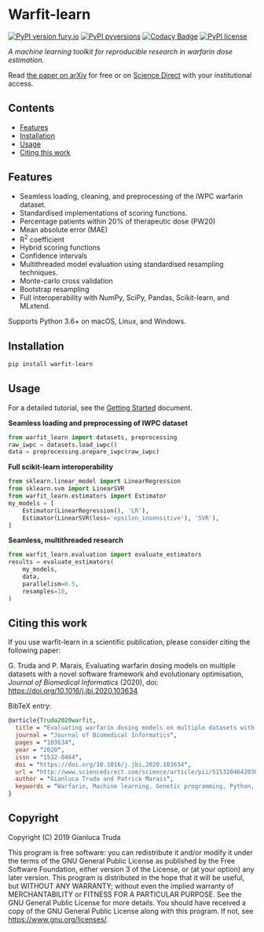 # Warfit-learn

[![PyPI version fury.io](https://badge.fury.io/py/warfit-learn.svg)](https://pypi.org/project/warfit-learn/)
[![PyPI pyversions](https://img.shields.io/pypi/pyversions/warfit-learn.svg)](https://pypi.org/project/warfit-learn/)
[![Codacy Badge](https://api.codacy.com/project/badge/Grade/467076ac86de4ca389febcf07bffd161)](https://app.codacy.com/app/gianlucatruda/warfit-learn?utm_source=github.com\&utm_medium=referral\&utm_content=gianlucatruda/warfit-learn\&utm_campaign=Badge_Grade_Dashboard)
[![PyPI license](https://img.shields.io/pypi/l/warfit-learn.svg)](https://pypi.org/project/warfit-learn/)

*A machine learning toolkit for reproducible research in warfarin dose estimation.*

Read [the paper on arXiv](https://arxiv.org/abs/1907.05363) for free or on [Science Direct](https://doi.org/10.1016/j.jbi.2020.103634) with your institutional access.

## Contents

*   [Features](#features)
*   [Installation](#installation)
*   [Usage](#usage)
*   [Citing this work](#citing-this-work)

## Features

*   Seamless loading, cleaning, and preprocessing of the IWPC warfarin dataset.
*   Standardised implementations of scoring functions.
*   Percentage patients within 20% of therapeutic dose (PW20)
*   Mean absolute error (MAE)
*   R<sup>2</sup> coefficient
*   Hybrid scoring functions
*   Confidence intervals
*   Multithreaded model evaluation using standardised resampling techniques.
*   Monte-carlo cross validation
*   Bootstrap resampling
*   Full interoperability with NumPy, SciPy, Pandas, Scikit-learn, and MLxtend.

Supports Python 3.6+ on macOS, Linux, and Windows.

## Installation

```bash
pip install warfit-learn
```

## Usage

For a detailed tutorial, see the [Getting Started](https://github.com/gianlucatruda/warfit-learn/blob/master/docs/warfit_learn_tutorial.ipynb) document.

**Seamless loading and preprocessing of IWPC dataset**

```python
from warfit_learn import datasets, preprocessing
raw_iwpc = datasets.load_iwpc()
data = preprocessing.prepare_iwpc(raw_iwpc)
```

**Full scikit-learn interoperability**

```python
from sklearn.linear_model import LinearRegression
from sklearn.svm import LinearSVR
from warfit_learn.estimators import Estimator
my_models = [
    Estimator(LinearRegression(), 'LR'),
    Estimator(LinearSVR(loss='epsilon_insensitive'), 'SVR'),
]
```

**Seamless, multithreaded research**

```python
from warfit_learn.evaluation import evaluate_estimators
results = evaluate_estimators(
    my_models,
    data,
    parallelism=0.5,
    resamples=10,
)
```

## Citing this work

If you use warfit-learn in a scientific publication, please consider citing the following paper:

G. Truda and P. Marais, Evaluating warfarin dosing models on multiple datasets with a novel software framework and evolutionary optimisation, *Journal of Biomedical Informatics* (2020), doi: https://doi.org/10.1016/j.jbi.2020.103634

BibTeX entry:

```bibtex
@article{Truda2020warfit,
  title = "Evaluating warfarin dosing models on multiple datasets with a novel software framework and evolutionary optimisation",
  journal = "Journal of Biomedical Informatics",
  pages = "103634",
  year = "2020",
  issn = "1532-0464",
  doi = "https://doi.org/10.1016/j.jbi.2020.103634",
  url = "http://www.sciencedirect.com/science/article/pii/S1532046420302628",
  author = "Gianluca Truda and Patrick Marais",
  keywords = "Warfarin, Machine learning, Genetic programming, Python, Supervised learning, Anticoagulant, Pharmacogenetics, Software",
}
```

## Copyright

Copyright (C) 2019 Gianluca Truda

This program is free software: you can redistribute it and/or modify it under the terms of the GNU General Public License as published by the Free Software Foundation, either version 3 of the License, or (at your option) any later version. This program is distributed in the hope that it will be useful, but WITHOUT ANY WARRANTY; without even the implied warranty of MERCHANTABILITY or FITNESS FOR A PARTICULAR PURPOSE. See the GNU General Public License for more details. You should have received a copy of the GNU General Public License along with this program. If not, see https://www.gnu.org/licenses/.
